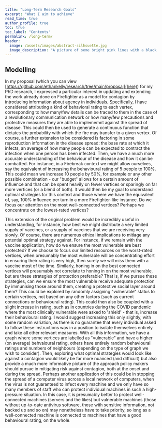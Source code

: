 ```yaml
---
title: "Long-Term Research Goals"
excerpt: "What I aim to achieve"
read_time: true
author_profile: true
toc: true
toc_label: "Contents"
permalink: /long-term/
header:
  image: /assets/images/abstract-silhouette.jpg
  image_description: "A picture of some bright pink lines with a black silhouette in the centre"
---
```


## Modelling
In my proposal (which you can view [https://github.com/ethankelly/research/tree/main/proposal](here)) for my PhD research, I expressed a particular interest in updating and extending the work already done on Firefighter as a model for contagion by introducing information about agency in individuals. Specifically, I have considered attributing a kind of behavioral rating to each vertex, corresponding to how many/few details can be traced to them in the case of a revolutionary communication network or how many/few precautions and protective measures they are able to implememnt against the spread of disease. This could then be used to generate a continuous function that dictates the probability with which the fire may transfer to a given vertex. Of course, a further extension to be considered is factoring in some reproduction information in the disease spread: the base rate at which it infects, an average of how many people can be expected to contract the infection when one person has been infected. Then, we have a much more accurate understanding of the behaviour of the disease and how it can be combatted. For instance, in a Firebreak context we might allow ourselves, say the equivalent of increasing the behavioural rating of 5 people to 100%. This could mean we increase 10 people by 50%, for example or any other possible combination - our "budget" allows for a certain amount of influence and that can be spent heavily on fewer vertices or sparingly on far more vertices (or a blend of both). It would then be my goal to understand optimal strategies for this context and those where we have the equivalent of, say, 100% influence per turn in a more Firefighter-like instance. Do we focus our attention on the most well-connected vertices? Perhaps we concentrate on the lowest-rated vertices?

This extension of the original problem would be incredibly useful in understanding, for instance, how best we might distribute a very limited supply of vaccines, or a supply of vaccines that we are receiving very slowly. Of course, there are numerous ethical implications to mitiage any potential optimal strategy against. For instance, if we remain with the vaccine application, how do we ensure the most vulnerable are best protected? If we choose to focus our limited resources on the worst-rated vertices, when presumably the most vulnerable will be concentrating effort in ensuring their rating is very high, then surely we will miss them with a vaccine most of the time. Similarly, honing in on the best connected vertices will presumably not correlate to honing in on the most vulnerable, but are these strategies of protection preferable? That is, if we pursue these strategies, can we ensure the most vulnerable receive adequate protection by immunising those around them, creating a protective social layer around them? This could be explored by randomly assigning "vulnerable" status to certain vertices, not based on any other factors (such as current connections or behavioural rating). This could then also be coupled with a slight increase in rating, such as in countries during the COVID pandemic where the most clinically vulnerable were asked to 'shield' - that is, increase their behavioural rating. I would suggest increasing this only slightly, with some random variation, as there is no guarantee that every individual asked to follow these instructions was in a position to isolate themselves entirely and take all other relevant measures. With all this information, we have a graph where some vertices are labelled as "vulnerable" and have a higher (on average) behvaioural rating, others have entirely random behavioural ratings and numbers of neighbours (depending on the type of graph we wish to consider). Then, exploring what optimal strategies would look like against a contagion would likely be far more nuanced (and difficult) but also provide a much more informative picture of the approach policy makers should pursue in mitigating risk against contagion, both at the onset and during the spread. Perhaps another application of this could be in stopping the spread of a computer virus across a local network of computers, when the virus is not guaranteed to infect every machine and we only have so many members of staff who can protect individual machines in such a high-pressure situation. In this case, it is presumably better to protect well-connected machines (servers and the likes) but vulnerable machines (those without up-to-date antivirus software, those with sensitive information, not backed up and so on) may nonetheless have to take priority, so long as a well-connected machine is connected to machines that have a good behavioural rating, on the whole.
